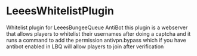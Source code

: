 # LeeesWhitelistPlugin
Whitelist plugin for LeeesBungeeQueue AntiBot this plugin is a webserver that allows players to whitelist their usernames after doing a captcha and it runs a command to add the permission antivpn.bypass which if you have antibot enabled in LBQ will allow players to join after verification
